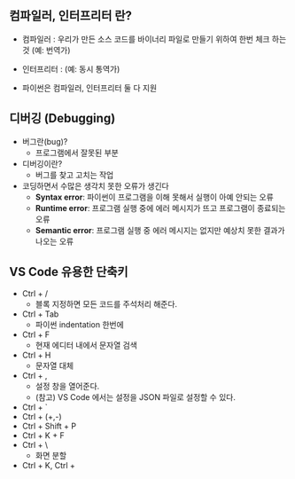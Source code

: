 
## 컴파일러, 인터프리터 란?

- 컴파일러 : 우리가 만든 소스 코드를 바이너리 파일로 만들기 위하여 한번 체크 하는 것 (예: 번역가)

- 인터프리터 : (예: 동시 통역가)

- 파이썬은 컴파일러, 인터프리터 둘 다 지원



## 디버깅 (Debugging)
- 버그란(bug)?
	- 프로그램에서 잘못된 부분
- 디버깅이란?
	- 버그를 찾고 고치는 작업
- 코딩하면서 수많은 생각치 못한 오류가 생긴다
	- **Syntax error**: 파이썬이 프로그램을 이해 못해서 실행이 아예 안되는 오류
	- **Runtime error**: 프로그램 실행 중에 에러 메시지가 뜨고 프로그램이 종료되는 오류
	- **Semantic error**: 프로그램 실행 중 에러 메시지는 없지만 예상치 못한 결과가 나오는 오류

## VS Code 유용한 단축키
- Ctrl + /
	- 블록 지정하면 모든 코드를 주석처리 해준다.
- Ctrl + Tab
	- 파이썬 indentation 한번에
- Ctrl + F
	- 현재 에디터 내에서 문자열 검색
- Ctrl + H
	- 문자열 대체
- Ctrl + ,
	- 설정 창을 열어준다.
	- (참고) VS Code 에서는 설정을 JSON 파일로 설정할 수 있다.
- Ctrl + \`
- Ctrl + (+,-)
- Ctrl + Shift + P
- Ctrl + K + F
- Ctrl + \
	- 화면 분할
- Ctrl + K, Ctrl + 



